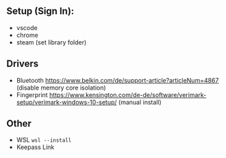 
## Setup (Sign In):
* vscode
* chrome
* steam (set library folder)

## Drivers
 * Bluetooth https://www.belkin.com/de/support-article?articleNum=4867 (disable memory core isolation)
 * Fingerprint https://www.kensington.com/de-de/software/verimark-setup/verimark-windows-10-setup/ (manual install)

## Other 
  * WSL `wsl --install` 
  * Keepass Link